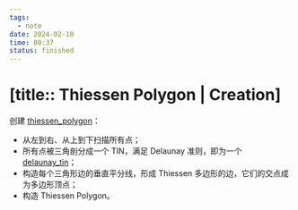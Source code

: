 ```yaml
---
tags:
  - note
date: 2024-02-10
time: 00:37
status: finished
---
```


# [title:: Thiessen Polygon | Creation]

创建 [thiessen_polygon](thiessen_polygon.md)：

- 从左到右、从上到下扫描所有点；
- 所有点被三角剖分成一个 TIN，满足 Delaunay 准则，即为一个 [delaunay_tin](delaunay_tin.md)；
- 构造每个三角形边的垂直平分线，形成 Thiessen 多边形的边，它们的交点成为多边形顶点；
- 构造 Thiessen Polygon。
